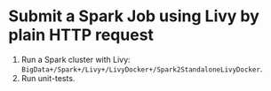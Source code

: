 # Submit a Spark Job using Livy by plain HTTP request

1. Run a Spark cluster with Livy: `BigData+/Spark+/Livy+/LivyDocker+/Spark2StandaloneLivyDocker`.
2. Run unit-tests.